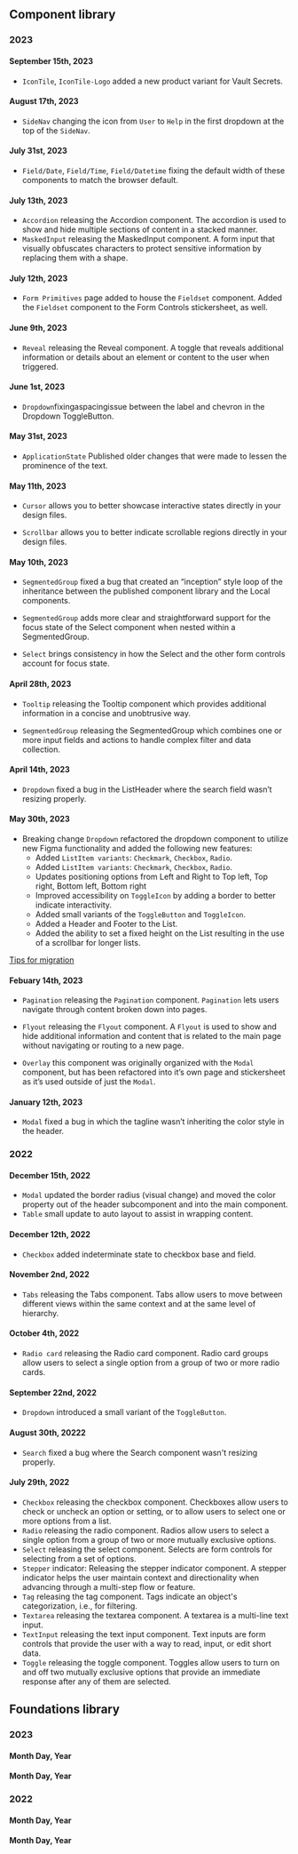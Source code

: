 ## Component library 

### 2023

#### September 15th, 2023

- `IconTile`, `IconTile-Logo` added a new product variant for Vault Secrets.

#### August 17th, 2023

- `SideNav` changing the icon from `User` to `Help` in the first dropdown at the top of the `SideNav`.

#### July 31st, 2023

- `Field/Date`, `Field/Time`, `Field/Datetime` fixing the default width of these components to match the browser default.

#### July 13th, 2023

- `Accordion` releasing the Accordion component. The accordion is used to show and hide multiple sections of content in a stacked manner.
- `MaskedInput` releasing the MaskedInput component. A form input that visually obfuscates characters to protect sensitive information by replacing them with a shape.

#### July 12th, 2023

- `Form Primitives` page added to house the `Fieldset` component. Added the `Fieldset` component to the Form Controls stickersheet, as well.

#### June 9th, 2023 

- `Reveal` releasing the Reveal component. A toggle that reveals additional information or details about an element or content to the user when triggered.

#### June 1st, 2023

- `Dropdown`fixingaspacingissue between the label and chevron in the Dropdown ToggleButton.

#### May 31st, 2023

- `ApplicationState` Published older changes that were made to lessen the prominence of the text. 

#### May 11th, 2023

- `Cursor` allows you to better showcase interactive states directly in your design files. 

- `Scrollbar` allows you to better indicate scrollable regions directly in your design files.

#### May 10th, 2023

- `SegmentedGroup` fixed a bug that created an “inception” style loop of the inheritance between the published component library and the Local components.

- `SegmentedGroup` adds more clear and straightforward support for the focus state of the Select component when nested within a SegmentedGroup.

- `Select` brings consistency in how the Select and the other form controls account for focus state.

#### April 28th, 2023 

- `Tooltip` releasing the Tooltip component which provides additional information in a concise and unobtrusive way.

- `SegmentedGroup` releasing the SegmentedGroup which combines one or more input fields and actions to handle complex filter and data collection.

#### April 14th, 2023

- `Dropdown` fixed a bug in the ListHeader where the search field wasn’t resizing properly.

#### May 30th, 2023

- Breaking change `Dropdown` refactored the dropdown component to utilize new Figma functionality and added the following new features:
    - Added `ListItem variants`: `Checkmark`, `Checkbox`, `Radio`.
    - Added `ListItem variants`: `Checkmark`, `Checkbox`, `Radio`.
    - Updates positioning options from Left and Right to Top left, Top right, Bottom left, Bottom right
    - Improved accessibility on `ToggleIcon` by adding a border to better indicate interactivity.
    - Added small variants of the `ToggleButton` and `ToggleIcon`.
    - Added a Header and Footer to the List.
    - Added the ability to set a fixed height on the List resulting in the use of a scrollbar for longer lists.

[Tips for migration](https://www.figma.com/file/noyY6dUMDYjmySpHcMjhkN/HDS-Product---Components?type=design&node-id=6264-20834&mode=design)

#### Febuary 14th, 2023

- `Pagination` releasing the `Pagination` component. `Pagination` lets users navigate through content broken down into pages.

- `Flyout` releasing the `Flyout` component. A `Flyout` is used to show and hide additional information and content that is related to the main page without navigating or routing to a new page.

- `Overlay` this component was originally organized with the `Modal` component, but has been refactored into it’s own page and stickersheet as it’s used outside of just the `Modal`.

#### January 12th, 2023

- `Modal` fixed a bug in which the tagline wasn’t inheriting the color style in the header.

### 2022

#### December 15th, 2022

- `Modal` updated the border radius (visual change) and moved the color property out of the header subcomponent and into the main component.
- `Table` small update to auto layout to assist in wrapping content.

#### December 12th, 2022

- `Checkbox` added indeterminate state to checkbox base and field.

#### November 2nd, 2022

- `Tabs` releasing the Tabs component. Tabs allow users to move between different views within the same context and at the same level of hierarchy.

#### October 4th, 2022

- `Radio card` releasing the Radio card component. Radio card groups allow users to select a single option from a group of two or more radio cards.

#### September 22nd, 2022

- `Dropdown` introduced a small variant of the `ToggleButton`.

#### August 30th, 20222

- `Search` fixed a bug where the Search component wasn't resizing properly.

#### July 29th, 2022

- `Checkbox` releasing the checkbox component. Checkboxes allow users to check or uncheck an option or setting, or to allow users to select one or more options from a list.
- `Radio` releasing the radio component. Radios allow users to select a single option from a group of two or more mutually exclusive options.
- `Select` releasing the select component. Selects are form controls for selecting from a set of options. 
- `Stepper` indicator: Releasing the stepper indicator component. A stepper indicator helps the user maintain context and directionality when advancing through a multi-step flow or feature.
- `Tag` releasing the tag component. Tags indicate an object's categorization, i.e., for filtering.
- `Textarea` releasing the textarea component. A textarea is a multi-line text input.
- `TextInput` releasing the text input component. Text inputs are form controls that provide the user with a way to read, input, or edit short data.
- `Toggle` releasing the toggle component. Toggles allow users to turn on and off two mutually exclusive options that provide an immediate response after any of them are selected.

## Foundations library 
### 2023
#### Month Day, Year
#### Month Day, Year
### 2022
#### Month Day, Year
#### Month Day, Year
